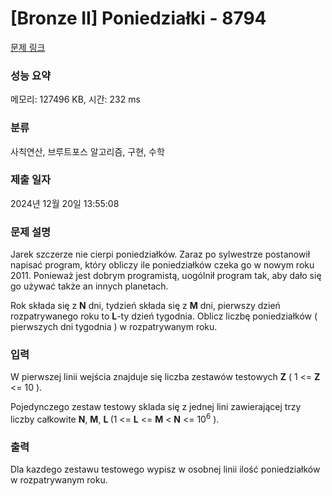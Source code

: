 # [Bronze II] Poniedziałki - 8794 

[문제 링크](https://www.acmicpc.net/problem/8794) 

### 성능 요약

메모리: 127496 KB, 시간: 232 ms

### 분류

사칙연산, 브루트포스 알고리즘, 구현, 수학

### 제출 일자

2024년 12월 20일 13:55:08

### 문제 설명

<p>Jarek szczerze nie cierpi poniedziałków. Zaraz po sylwestrze postanowił napisać program, który obliczy ile poniedziałków czeka go w nowym roku 2011. Ponieważ jest dobrym programistą, uogólnił program tak, aby dało się go używać także an innych planetach.</p>

<p>Rok składa się z <strong>N</strong> dni, tydzień składa się z <strong>M</strong> dni, pierwszy dzień rozpatrywanego roku to <strong>L</strong>-ty dzień tygodnia. Oblicz liczbę poniedziałków ( pierwszych dni tygodnia ) w rozpatrywanym roku.</p>

### 입력 

 <p>W pierwszej linii wejścia znajduje się liczba zestawów testowych <strong>Z</strong> ( 1 <= <strong>Z</strong> <= 10 ).</p>

<p>Pojedynczego zestaw testowy sklada się z jednej lini zawierającej trzy liczby całkowite <strong>N</strong>, <strong>M</strong>, <strong>L </strong>(1 <= <strong> L</strong> <= <strong>M</strong> < <strong>N</strong> <= 10<sup>6</sup> ).</p>

### 출력 

 <p>Dla kazdego zestawu testowego wypisz w osobnej linii ilość poniedziałków w rozpatrywanym roku.</p>

<ul>
</ul>

